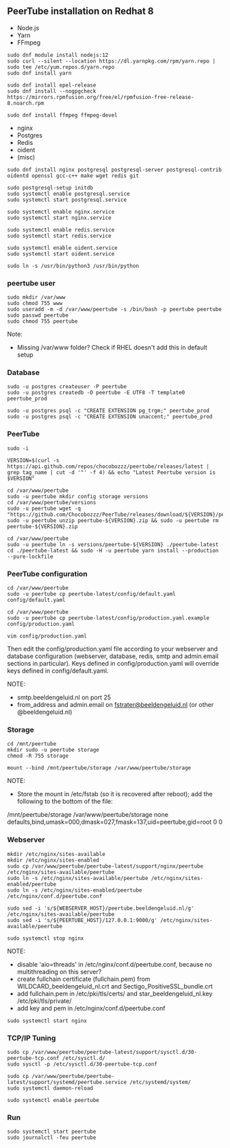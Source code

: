 PeerTube installation on Redhat 8
---------------------------------

- Node.js
- Yarn
- FFmpeg

```
sudo dnf module install nodejs:12
sudo curl --silent --location https://dl.yarnpkg.com/rpm/yarn.repo | sudo tee /etc/yum.repos.d/yarn.repo
sudo dnf install yarn

sudo dnf install epel-release
sudo dnf install --nogpgcheck https://mirrors.rpmfusion.org/free/el/rpmfusion-free-release-8.noarch.rpm 

sudo dnf install ffmpeg ffmpeg-devel

```

- nginx
- Postgres
- Redis
- oident
- (misc)

```
sudo dnf install nginx postgresql postgresql-server postgresql-contrib oidentd openssl gcc-c++ make wget redis git

sudo postgresql-setup initdb
sudo systemctl enable postgresql.service
sudo systemctl start postgresql.service

sudo systemctl enable nginx.service
sudo systemctl start nginx.service

sudo systemctl enable redis.service
sudo systemctl start redis.service

sudo systemctl enable oident.service
sudo systemctl start oident.service

sudo ln -s /usr/bin/python3 /usr/bin/python

```

### peertube user

```
sudo mkdir /var/www 
sudo chmod 755 www
sudo useradd -m -d /var/www/peertube -s /bin/bash -p peertube peertube
sudo passwd peertube
sudo chmod 755 peertube

```

Note:

- Missing /var/www folder? Check if RHEL doesn't add this in default setup

### Database

```
sudo -u postgres createuser -P peertube
sudo -u postgres createdb -O peertube -E UTF8 -T template0 peertube_prod

sudo -u postgres psql -c "CREATE EXTENSION pg_trgm;" peertube_prod
sudo -u postgres psql -c "CREATE EXTENSION unaccent;" peertube_prod

```

### PeerTube

```
sudo -i

VERSION=$(curl -s https://api.github.com/repos/chocobozzz/peertube/releases/latest | grep tag_name | cut -d '"' -f 4) && echo "Latest Peertube version is $VERSION"

cd /var/www/peertube
sudo -u peertube mkdir config storage versions
cd /var/www/peertube/versions
sudo -u peertube wget -q "https://github.com/Chocobozzz/PeerTube/releases/download/${VERSION}/peertube-${VERSION}.zip"
sudo -u peertube unzip peertube-${VERSION}.zip && sudo -u peertube rm peertube-${VERSION}.zip

cd /var/www/peertube
sudo -u peertube ln -s versions/peertube-${VERSION} ./peertube-latest
cd ./peertube-latest && sudo -H -u peertube yarn install --production --pure-lockfile

```

### PeerTube configuration

```
cd /var/www/peertube
sudo -u peertube cp peertube-latest/config/default.yaml config/default.yaml

cd /var/www/peertube
sudo -u peertube cp peertube-latest/config/production.yaml.example config/production.yaml

vim config/production.yaml

```

Then edit the config/production.yaml file according to your webserver and database configuration (webserver, database, redis, smtp and admin.email sections in particular). Keys defined in config/production.yaml will override keys defined in config/default.yaml.

NOTE:

- smtp.beeldengeluid.nl on port 25
- from_address and admin.email on fstrater@beeldengeluid.nl (or other @beeldengeluid.nl)

### Storage

```
cd /mnt/peertube
mkdir sudo -u peertube storage
chmod -R 755 storage

mount --bind /mnt/peertube/storage /var/www/peertube/storage

```

NOTE:

- Store the mount in /etc/fstab (so it is recovered after reboot); add the following to the bottom of the file:
	

/mnt/peertube/storage /var/www/peertube/storage none defaults,bind,umask=000,dmask=027,fmask=137,uid=peertube,gid=root 0 0


### Webserver

```
mkdir /etc/nginx/sites-available
mkdir /etc/nginx/sites-enabled
sudo cp /var/www/peertube/peertube-latest/support/nginx/peertube /etc/nginx/sites-available/peertube
sudo ln -s /etc/nginx/sites-available/peertube /etc/nginx/sites-enabled/peertube
sudo ln -s /etc/nginx/sites-enabled/peertube /etc/nginx/conf.d/peertube.conf

sudo sed -i 's/${WEBSERVER_HOST}/peertube.beeldengeluid.nl/g' /etc/nginx/sites-available/peertube
sudo sed -i 's/${PEERTUBE_HOST}/127.0.0.1:9000/g' /etc/nginx/sites-available/peertube

sudo systemctl stop nginx

```

NOTE:

- disable 'aio=threads' in /etc/nginx/conf.d/peertube.conf, because no multithreading on this server?
- create fullchain certificate (fullchain.pem) from WILDCARD_beeldengeluid_nl.crt and Sectigo_PositiveSSL_bundle.crt
- add fullchain.pem in /etc/pki/tls/certs/ and star_beeldengeluid_nl.key /etc/pki/tls/private/
- add key and pem in /etc/nginx/conf.d/peertube.conf

```
sudo systemctl start nginx

```

### TCP/IP Tuning

```
sudo cp /var/www/peertube/peertube-latest/support/sysctl.d/30-peertube-tcp.conf /etc/sysctl.d/
sudo sysctl -p /etc/sysctl.d/30-peertube-tcp.conf

sudo cp /var/www/peertube/peertube-latest/support/systemd/peertube.service /etc/systemd/system/
sudo systemctl daemon-reload

sudo systemctl enable peertube

```

### Run

```
sudo systemctl start peertube
sudo journalctl -feu peertube

```

